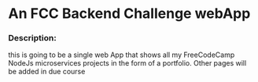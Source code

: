 # An FCC Backend Challenge webApp

### Description:

this is going to be a single web App that shows all my FreeCodeCamp
NodeJs microservices projects in the form of a portfolio. Other pages will be added in due course
